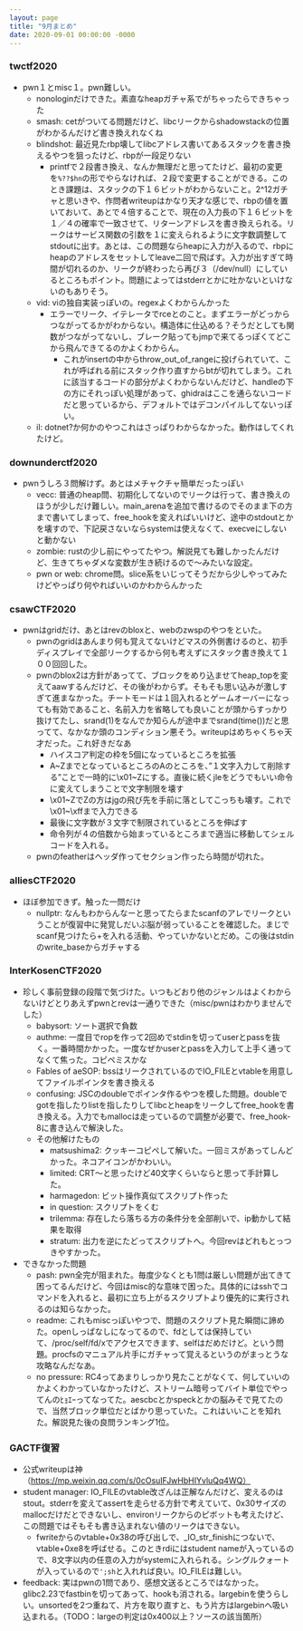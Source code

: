 ```yaml
---
layout: page
title: "9月まとめ"
date: 2020-09-01 00:00:00 -0000
---
```

### twctf2020
- pwn１とmisc１。pwn難しい。
    - nonologinだけできた。素直なheapガチャ系でがちゃったらできちゃった
    - smash: cetがついてる問題だけど、libcリークからshadowstackの位置がわかるんだけど書き換えれなくね
    - blindshot: 最近見たrbp壊してlibcアドレス書いてあるスタックを書き換えるやつを狙ったけど、rbpが一段足りない
        - printfで２段書き換え、なんか無理だと思ってたけど、最初の変更を`%??$hn`の形でやらなければ、２段で変更することができる。このとき課題は、スタックの下１６ビットがわからないこと。2^12ガチャと思いきや、作問者writeupはかなり天才な感じで、rbpの値を置いておいて、あとで４倍することで、現在の入力長の下１６ビットを１／４の確率で一致させて、リターンアドレスを書き換えられる。リークはサービス関数の引数を１に変えられるように文字数調整してstdoutに出す。あとは、この問題ならheapに入力が入るので、rbpにheapのアドレスをセットしてleave二回で飛ばす。入力が出すぎて時間が切れるのか、リークが終わったら再び３（/dev/null）にしているところもポイント。問題によってはstderrとかに吐かないといけないのもありそう。
    - vid: viの独自実装っぽいの。regexよくわからんかった
        - エラーでリーク、イテレータでrceとのこと。まずエラーがどっからつながってるかがわからない。構造体に仕込める？そうだとしても関数がつながってないし、ブレーク貼ってもjmpで来てるっぽくてどこから飛んできてるのかよくわからん。
            - これがinsertの中からthrow_out_of_rangeに投げられていて、これが呼ばれる前にスタック作り直すからbtが切れてしまう。これに該当するコードの部分がよくわからないんだけど、handleの下の方にそれっぽい処理があって、ghidraはここを通らないコードだと思っているから、デフォルトではデコンパイルしてないっぽい。
    - il: dotnet?か何かのやつこれはさっぱりわからなかった。動作はしてくれたけど。

### downunderctf2020
- pwnうしろ３問解けず。あとはメチャクチャ簡単だったっぽい
    - vecc: 普通のheap問、初期化してないのでリークは行って、書き換えのほうが少しだけ難しい。main_arenaを追加で書けるのでそのまま下の方まで書いてしまって、free_hookを変えればいいけど、途中のstdoutとかを壊すので、下記戻さないならsystemは使えなくて、execveにしないと動かない
    - zombie: rustの少し前にやってたやつ。解説見ても難しかったんだけど、生きてちゃダメな変数が生き続けるので〜みたいな設定。
    - pwn or web: chrome問。slice系をいじってそうだから少しやってみたけどやっぱり何やればいいのかわからんかった

### csawCTF2020
- pwnはgridだけ、あとはrevのbloxと、webのzwspのやつをといた。
    - pwnのgridはあんまり何も覚えてないけどマスの外側書けるのと、初手ディスプレイで全部リークするから何も考えずにスタック書き換えて１００回回した。
    - pwnのblox2は方針があってて、ブロックをめり込ませてheap_topを変えてaawするんだけど、その後がわからず。そもそも思い込みが激しすぎて進まなかった。チートモードは１回入れるとゲームオーバーになっても有効であること、名前入力を省略しても良いことが頭からすっかり抜けてたし、srand(1)をなんでか知らんが途中までsrand(time())だと思ってて、なかなか頭のコンディション悪そう。writeupはめちゃくちゃ天才だった。これ好きだなあ
        - ハイスコア判定の枠を5個になっているところを拡張
        - A~ZまでとなっているところのAのところを、”１文字入力して削除する”ことで一時的に\x01~Zにする。直後に続くjleをどうでもいい命令に変えてしまうことで文字制限を壊す
        - \x01~ZでZの方はjgの飛び先を手前に落としてこっちも壊す。これで\x01~\xffまで入力できる
        - 最後に文字数が３文字で制限されているところを伸ばす
        - 命令列が４の倍数から始まっているところまで適当に移動してシェルコードを入れる。
    - pwnのfeatherはヘッダ作ってセクション作ったら時間が切れた。

### alliesCTF2020
- ほぼ参加できず。触った一問だけ
    - nullptr: なんもわからんなーと思ってたらまたscanfのアレでリークということが復習中に発覚しだいぶ脳が弱っていることを確認した。まじでscanf見つけたら+を入れる活動、やっていかないとだめ。この後はstdinのwrite_baseからガチャする

### InterKosenCTF2020
- 珍しく事前登録の段階で気づけた。いつもどおり他のジャンルはよくわからないけどとりあえずpwnとrevは一通りできた（misc/pwnはわかりませんでした）
    - babysort: ソート選択で負数
    - authme: 一度目でropを作って2回めでstdinを切ってuserとpassを抜く。一番時間かかった。一度なぜかuserとpassを入力して上手く通ってなくて焦った。コピペミスかな
    - Fables of aeSOP: bssはリークされているのでIO_FILEとvtableを用意してファイルポインタを書き換える
    - confusing: JSCのdoubleでポインタ作るやつを模した問題。doubleでgotを指したりlistを指したりしてlibcとheapをリークしてfree_hookを書き換える。入力でもmallocは走っているので調整が必要で、free_hook-8に書き込んで解決した。
    - その他解けたもの
        - matsushima2: クッキーコピペして解いた。一回ミスがあってしんどかった。ネコアイコンがかわいい。
        - limited: CRT〜と思ったけど40文字くらいならと思って手計算した。
        - harmagedon: ビット操作真似てスクリプト作った
        - in question: スクリプトをくむ
        - trilemma: 存在したら落ちる方の条件分を全部削いで、ip動かして結果を取得
        - stratum: 出力を逆にたどってスクリプトへ。今回revはどれもとっつきやすかった。
- できなかった問題
    - pash: pwn全完が阻まれた。毎度少なくとも1問は厳しい問題が出てきて困ってるんだけど、今回はmisc的な意味で困った。具体的にはsshでコマンドを入れると、最初に立ち上がるスクリプトより優先的に実行されるのは知らなかった。
    - readme: これもmiscっぽいやつで、問題のスクリプト見た瞬間に諦めた。openしっぱなしになってるので、fdとしては保持していて、/proc/self/fd/xでアクセスできます、selfはだめだけど。という問題。procfsのマニュアル片手にガチャって覚えるというのがまっとうな攻略なんだなあ。
    - no pressure: RC4ってあまりしっかり見たことがなくて、何していいのかよくわかっていなかったけど、ストリーム暗号ってバイト単位でやってんのﾋｮｴｰってなってた。aescbcとかspeckとかの脳みそで見てたので、当然ブロック単位だとばかり思っていた。これはいいことを知れた。解説見た後の良問ランキング1位。

### GACTF復習
- 公式writeupは神（https://mp.weixin.qq.com/s/0cOsuIFJwHbHIYvluQq4WQ）
- student manager: IO_FILEのvtable改ざんは正解なんだけど、変えるのはstout。stderrを変えてassertを走らせる方針で考えていて、0x30サイズのmallocだけだとできないし、environリークからのピボットも考えたけど、この問題ではそもそも書き込まれない値のリークはできない。
    - fwriteからのvtable+0x38の呼び出しで、_IO_str_finishにつないで、vtable+0xe8を呼ばせる。このときrdiにはstudent nameが入っているので、8文字以内の任意の入力がsystemに入れられる。シングルクォートが入っているので`';sh`と入れれば良い。IO_FILEは難しい。
- feedback: 実はpwnの1問であり、感想文送るところではなかった。glibc2.23でfastbinを切ってあって、hookも消される。largebinを使うらしい。unsortedを2つ重ねて、片方を取り直すと、もう片方はlargebinへ吸い込まれる。（TODO：largeの判定は0x400以上？ソースの該当箇所）